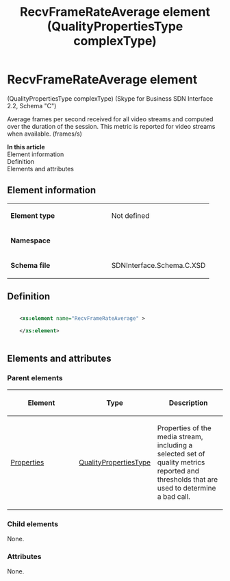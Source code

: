 ﻿---
title: RecvFrameRateAverage element (QualityPropertiesType complexType) 
TOCTitle: RecvFrameRateAverage element
ms:assetid: 0ae6b1d1-62e7-fc96-eed0-25e033e2e5d2
ms:mtpsurl: https://msdn.microsoft.com/library/Mt404824(v=office.16)
ms:contentKeyID: 68250736
ms.date: 08/24/2015
mtps_version: v=office.16
dev_langs:
- xml
---

# RecvFrameRateAverage element 

(QualityPropertiesType complexType) (Skype for Business SDN Interface 2.2, Schema "C")

Average frames per second received for all video streams and computed over the duration of the session. This metric is reported for video streams when available. (frames/s)

**In this article**  
Element information  
Definition  
Elements and attributes  

## Element information

<table>
<colgroup>
<col style="width: 50%" />
<col style="width: 50%" />
</colgroup>
<tbody>
<tr class="odd">
<td><p><strong>Element type</strong></p></td>
<td><p>Not defined</p></td>
</tr>
<tr class="even">
<td><p><strong>Namespace</strong></p></td>
<td><p></p></td>
</tr>
<tr class="odd">
<td><p><strong>Schema file</strong></p></td>
<td><p>SDNInterface.Schema.C.XSD</p></td>
</tr>
</tbody>
</table>


## Definition

```xml

    <xs:element name="RecvFrameRateAverage" >
    
    </xs:element>
  
```

## Elements and attributes

### Parent elements

<table>
<colgroup>
<col style="width: 33%" />
<col style="width: 33%" />
<col style="width: 33%" />
</colgroup>
<thead>
<tr class="header">
<th><p>Element</p></th>
<th><p>Type</p></th>
<th><p>Description</p></th>
</tr>
</thead>
<tbody>
<tr class="odd">
<td><p><a href="properties-element-qualitytype-complextype-skype-for-business-sdn-interface-2-2-schema-c.md">Properties</a></p></td>
<td><p><a href="qualitypropertiestype-complextype-skype-for-business-sdn-interface-2-2-schema-c.md">QualityPropertiesType</a></p></td>
<td><p>Properties of the media stream, including a selected set of quality metrics reported and thresholds that are used to determine a bad call.</p></td>
</tr>
</tbody>
</table>


### Child elements

None.

### Attributes

None.

